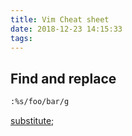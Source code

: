 ```yaml
---
title: Vim Cheat sheet 
date: 2018-12-23 14:15:33
tags:
---
```


## Find and replace

```bash
:%s/foo/bar/g
```

[substitute](http://vim.wikia.com/wiki/Search_and_replace);